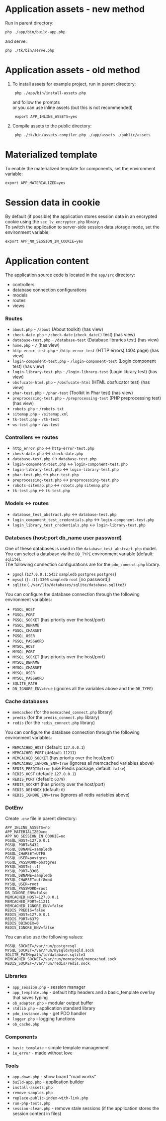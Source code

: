 # Application assets - new method
Run in parent directory:
```
php ./app/bin/build-app.php
```
and serve:
```
php ./tk/bin/serve.php
```

# Application assets - old method
1. To install assets for example project, run in parent directory:

		php ./app/bin/install-assets.php

	and follow the prompts  
	or you can use inline assets (but this is not recommended)

		export APP_INLINE_ASSETS=yes

2. Compile assets to the public directory:

		php ./tk/bin/assets-compiler.php ./app/assets ./public/assets


# Materialized template
To enable the materialized template for components, set the environment variable:  
```
export APP_MATERIALIZED=yes
```

# Session data in cookie
By default (if possible) the application stores session data in an encrypted cookie using the `sec_lv_encrypter.php` library.  
To switch the application to server-side session data storage mode, set the environment variable:
```
export APP_NO_SESSION_IN_COOKIE=yes
```


# Application content
The application source code is located in the `app/src` directory:  
* controllers
* database connection configurations
* models
* routes
* views

### Routes
* `about.php` - `/about` (About toolkit) (has view)
* `check-date.php` - `/check-date` (`check_date()` test) (has view)
* `database-test.php` - `/database-test` (Database libraries test) (has view)
* `home.php` - `/` (has view)
* `http-error-test.php` - `/http-error-test` (HTTP errors) (404 page) (has view)
* `login-component-test.php` - `/login-component-test` (Login component test) (has view)
* `login-library-test.php` - `/login-library-test` (Login library test) (has view)
* `obsfucate-html.php` - `/obsfucate-html` (HTML obsfucator test) (has view)
* `phar-test.php` - `/phar-test` (Toolkit in Phar test) (has view)
* `preprocessing-test.php` - `/preprocessing-test` (PHP preprocessing test) (has view)
* `robots.php` - `/robots.txt`
* `sitemap.php` - `/sitemap.xml`
* `tk-test.php` - `/tk-test`
* `ws-test.php` - `/ws-test`

### Controllers <-> routes
* `http_error.php` <-> `http-error-test.php`
* `check-date.php` <-> `check-date.php`
* `database-test.php` <-> `database-test.php`
* `login-component-test.php` <-> `login-component-test.php`
* `login-library-test.php` <-> `login-library-test.php`
* `phar-test.php` <-> `phar-test.php`
* `preprocessing-test.php` <-> `preprocessing-test.php`
* `robots-sitemap.php` <-> `robots.php` `sitemap.php`
* `tk-test.php` <-> `tk-test.php`

### Models <-> routes
* `database_test_abstract.php` <-> `database-test.php`
* `login_component_test_credentials.php` <-> `login-component-test.php`
* `login_library_test_credentials.php` <-> `login-library-test.php`

### Databases (host:port db_name user password)
One of these databases is used in the `database_test_abstract.php` model.  
You can select a database via the `DB_TYPE` environment variable (default: `sqlite`).  
The following connection configurations are for the `pdo_connect.php` library.
* `pgsql` (`127.0.0.1:5432` `sampledb` `postgres` `postgres`)
* `mysql` (`[::1]:3306` `sampledb` `root` [no password])
* `sqlite` (`./var/lib/databases/sqlite/database.sqlite3`)

You can configure the database connection through the following environment variables:
* `PGSQL_HOST`
* `PGSQL_PORT`
* `PGSQL_SOCKET` (has priority over the host/port)
* `PGSQL_DBNAME`
* `PGSQL_CHARSET`
* `PGSQL_USER`
* `PGSQL_PASSWORD`
* `MYSQL_HOST`
* `MYSQL_PORT`
* `MYSQL_SOCKET` (has priority over the host/port)
* `MYSQL_DBNAME`
* `MYSQL_CHARSET`
* `MYSQL_USER`
* `MYSQL_PASSWORD`
* `SQLITE_PATH`
* `DB_IGNORE_ENV=true` (ignores all the variables above and the `DB_TYPE`)

### Cache databases
* `memcached` (for the `memcached_connect.php` library)
* `predis` (for the `predis_connect.php` library)
* `redis` (for the `redis_connect.php` library)

You can configure the database connection through the following environment variables:
* `MEMCACHED_HOST` (default: `127.0.0.1`)
* `MEMCACHED_PORT` (default: `11211`)
* `MEMCACHED_SOCKET` (has priority over the host/port)
* `MEMCACHED_IGNORE_ENV=true` (ignores all memcached variables above)
* `REDIS_PREDIS=true` (use Predis package, default: `false`)
* `REDIS_HOST` (default: `127.0.0.1`)
* `REDIS_PORT` (default: `6379`)
* `REDIS_SOCKET` (has priority over the host/port)
* `REDIS_DBINDEX` (default: `0`)
* `REDIS_IGNORE_ENV=true` (ignores all redis variables above)

### DotEnv
Create `.env` file in parent directory:
```
APP_INLINE_ASSETS=no
APP_MATERIALIZED=no
APP_NO_SESSION_IN_COOKIE=no
PGSQL_HOST=127.0.0.1
PGSQL_PORT=5432
PGSQL_DBNAME=sampledb
PGSQL_CHARSET=UTF8
PGSQL_USER=postgres
PGSQL_PASSWORD=postgres
MYSQL_HOST=[::1]
MYSQL_PORT=3306
MYSQL_DBNAME=sampledb
MYSQL_CHARSET=utf8mb4
MYSQL_USER=root
MYSQL_PASSWORD=root
DB_IGNORE_ENV=false
MEMCACHED_HOST=127.0.0.1
MEMCACHED_PORT=11211
MEMCACHED_IGNORE_ENV=false
REDIS_PREDIS=false
REDIS_HOST=127.0.0.1
REDIS_PORT=6379
REDIS_DBINDEX=0
REDIS_IGNORE_ENV=false
```
You can also use the following values:
```
PGSQL_SOCKET=/var/run/postgresql
MYSQL_SOCKET=/var/run/mysqld/mysqld.sock
SQLITE_PATH=path/to/database.sqlite3
MEMCACHED_SOCKET=/var/run/memcached/memcached.sock
REDIS_SOCKET=/var/run/redis/redis.sock
```

### Libraries
* `app_session.php` - session manager
* `app_template.php` - default http headers and a basic_template overlay that saves typing
* `ob_adapter.php` - modular output buffer
* `stdlib.php` - application standard library
* `pdo_instance.php` - get PDO handler
* `logger.php` - logging functions
* `ob_cache.php`

### Components
* `basic_template` - simple template management
* `ie_error` - made without love

### Tools
* `app-down.php` - show board "road works"
* `build-app.php` - application builder
* `install-assets.php`
* `remove-samples.php`
* `replace-public-index-with-link.php`
* `run-php-tests.php`
* `session-clean.php` - remove stale sessions (if the application stores the session content in files)

